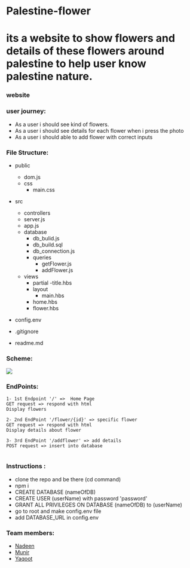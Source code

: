# Palestine-flower

  # its a website to show flowers and details of these flowers around palestine to help user know palestine nature.


### website

### user journey: 
  - As a user i should see kind of flowers.
  - As a user i should see details for each flower when i press the photo
  - As a user i should able to add flower with correct inputs
  
  
### File Structure: 
  - public 
    - dom.js
    - css
      - main.css
  - src
    - controllers
    - server.js
    - app.js
    - database
      - db_bulid.js
      - db_build.sql
      - db_connection.js
      - queries
        - getFlower.js
        - addFlower.js
    - views 
      - partial
        -title.hbs
      - layout
        - main.hbs
      - home.hbs
      - flower.hbs

  - config.env
  - .gitignore
  - readme.md
  
### Scheme:

![](https://files.gitter.im/Muniralsharif/VB0w/thumb/Hockey-ERD-_1_.png)
 
### EndPoints:
```
1- 1st Endpoint '/' =>  Home Page
GET request => respond with html 
Display flowers 

2- 2nd EndPoint '/flower/{id}' => specific flower
GET request => respond with html 
Display details about flower

3- 3rd EndPoint '/addflower' => add details
POST request => insert into database


```
### Instructions :
  - clone the repo and be there (cd command)
  - npm i 
  - CREATE DATABASE (nameOfDB) 
  - CREATE USER (userName) with password 'password' 
  - GRANT ALL PRIVILEGES ON DATABASE (nameOfDB) to (userName) 
  - go to root and make config.env file
  - add DATABASE_URL in config.env

### Team members:
- [Nadeen](https://github.com/Nadeen123)
- [Munir](https://github.com/Muniralsharif)
- [Yaqoot](https://github.com/yaqootturman)
